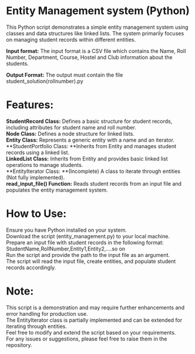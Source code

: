 # Entity Management system (Python)

This Python script demonstrates a simple entity management system using classes and data structures like linked lists. The system primarily focuses on managing student records within different entities.

**Input format:**
The input format is a CSV file which contains the Name, Roll Number, Department, Course, Hostel and Club information about the students.

**Output Format:**
The output must contain the file student_solution(rollnumber).py

# **Features:**</br>
**StudentRecord Class:** Defines a basic structure for student records, including attributes for student name and roll number.</br>
**Node Class:** Defines a node structure for linked lists.</br>
**Entity Class:** Represents a generic entity with a name and an iterator.</br>
**StudentPortfolio Class: **Inherits from Entity and manages student records using a linked list.</br>
**LinkedList Class:** Inherits from Entity and provides basic linked list operations to manage students.</br>
**EntityIterator Class: **(Incomplete) A class to iterate through entities (Not fully implemented).</br>
**read_input_file() Function:** Reads student records from an input file and populates the entity management system.</br>

# **How to Use:**</br>
Ensure you have Python installed on your system.</br>
Download the script (entity_management.py) to your local machine.</br>
Prepare an input file with student records in the following format: StudentName,RollNumber,Entity1,Entity2,....so on</br>
Run the script and provide the path to the input file as an argument.</br>
The script will read the input file, create entities, and populate student records accordingly.

# **Note:**</br>
This script is a demonstration and may require further enhancements and error handling for production use.</br>
The EntityIterator class is partially implemented and can be extended for iterating through entities.</br>
Feel free to modify and extend the script based on your requirements.</br>
For any issues or suggestions, please feel free to raise them in the repository.</br>
